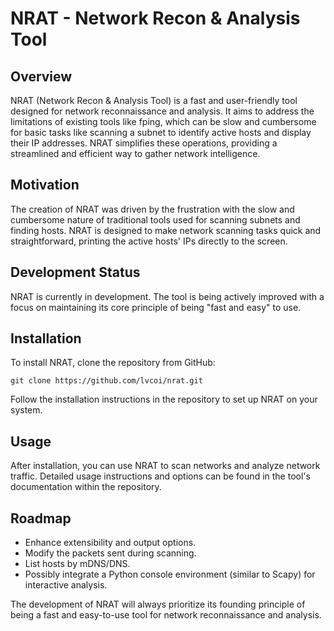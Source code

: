 # NRAT - Network Recon & Analysis Tool

## Overview
NRAT (Network Recon & Analysis Tool) is a fast and user-friendly tool designed for network reconnaissance and analysis. It aims to address the limitations of existing tools like fping, which can be slow and cumbersome for basic tasks like scanning a subnet to identify active hosts and display their IP addresses. NRAT simplifies these operations, providing a streamlined and efficient way to gather network intelligence.

## Motivation
The creation of NRAT was driven by the frustration with the slow and cumbersome nature of traditional tools used for scanning subnets and finding hosts. NRAT is designed to make network scanning tasks quick and straightforward, printing the active hosts' IPs directly to the screen.

## Development Status
NRAT is currently in development. The tool is being actively improved with a focus on maintaining its core principle of being "fast and easy" to use.

## Installation
To install NRAT, clone the repository from GitHub:

```
git clone https://github.com/lvcoi/nrat.git
```

Follow the installation instructions in the repository to set up NRAT on your system.

## Usage
After installation, you can use NRAT to scan networks and analyze network traffic. Detailed usage instructions and options can be found in the tool's documentation within the repository.

## Roadmap
- Enhance extensibility and output options.
- Modify the packets sent during scanning.
- List hosts by mDNS/DNS.
- Possibly integrate a Python console environment (similar to Scapy) for interactive analysis.

The development of NRAT will always prioritize its founding principle of being a fast and easy-to-use tool for network reconnaissance and analysis.
